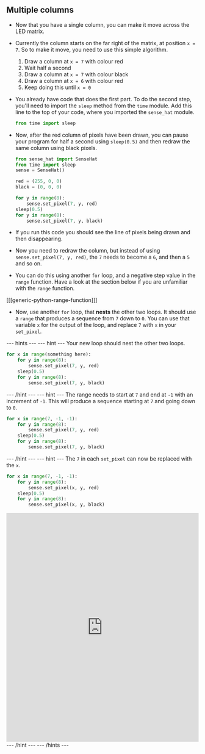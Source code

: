 ## Multiple columns

- Now that you have a single column, you can make it move across the LED matrix.

- Currently the column starts on the far right of the matrix, at position `x = 7`. So to make it move, you need to use this simple algorithm.
  1. Draw a column at `x = 7` with colour red
  2. Wait half a second
  3. Draw a column at `x = 7` with colour black
  4. Draw a column at `x = 6` with colour red
  5. Keep doing this until `x = 0`
  
- You already have code that does the first part. To do the second step, you'll need to import the `sleep` method from the `time` module. Add this line to the top of your code, where you imported the `sense_hat` module.

	```python
	from time import sleep
	```

- Now, after the red column of pixels have been drawn, you can pause your program for half a second using `sleep(0.5)` and then redraw the same column using black pixels.

	```python
	from sense_hat import SenseHat
	from time import sleep
	sense = SenseHat()

	red = (255, 0, 0)
	black = (0, 0, 0)

	for y in range(8):
		sense.set_pixel(7, y, red)
	sleep(0.5)
	for y in range(8):
		sense.set_pixel(7, y, black)
	```
	
- If you run this code you should see the line of pixels being drawn and then disappearing.

- Now you need to redraw the column, but instead of using `sense.set_pixel(7, y, red)`, the `7` needs to become a `6`, and then a `5` and so on.

- You can do this using another `for` loop, and a negative step value in the `range` function. Have a look at the section below if you are unfamiliar with the `range` function.

[[[generic-python-range-function]]]

- Now, use another `for` loop, that **nests** the other two loops. It should use a `range` that produces a sequence from `7` down to `0`. You can use that variable `x` for the output of the loop, and replace `7` with `x` in your `set_pixel`.

--- hints --- --- hint ---
Your new loop should nest the other two loops.
```python
for x in range(something here):
    for y in range(8):
		sense.set_pixel(7, y, red)
	sleep(0.5)
	for y in range(8):
		sense.set_pixel(7, y, black)
```
--- /hint --- --- hint ---
The range needs to start at `7` and end at `-1` with an increment of `-1`. This will produce a sequence starting at `7` and going down to `0`.
```python
for x in range(7, -1, -1):
    for y in range(8):
		sense.set_pixel(7, y, red)
	sleep(0.5)
	for y in range(8):
		sense.set_pixel(7, y, black)
```
--- /hint --- --- hint ---
The `7` in each `set_pixel` can now be replaced with the `x`.
```python
for x in range(7, -1, -1):
    for y in range(8):
		sense.set_pixel(x, y, red)
	sleep(0.5)
	for y in range(8):
		sense.set_pixel(x, y, black)
```
<iframe src="https://trinket.io/embed/python/51ac109480" width="100%" height="600" frameborder="0" marginwidth="0" marginheight="0" allowfullscreen></iframe>
--- /hint --- --- /hints ---
